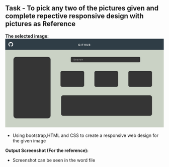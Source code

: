 ## Task - To pick any two of the pictures given and complete repective responsive design with pictures as Reference 

**The selected image:**
![](./Github-profile-page-design%20(1).jpg)

- Using bootstrap,HTML and CSS to create a responsive web design for the given image 

**Output Screenshot (For the reference):**
- Screenshot can be seen in the word file
